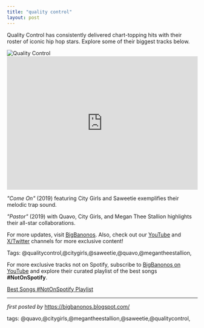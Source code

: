 ```yaml
---
title: "quality control"
layout: post
---
```


<!-- Introductory Text -->
<p >Quality Control has consistently delivered chart-topping hits with their roster of iconic hip hop stars. Explore some of their biggest tracks below.</p> <!-- Featured Image -->
<div > <img src="https://i.scdn.co/image/ab67616d0000b27314c7e5658e31620bd626c7ca" alt="Quality Control" />
</div> <!-- Spotify Playlist Embed -->
<div > <iframe src="https://open.spotify.com/embed/playlist/0UoYABOMi1TpGjgwVWBAuk?utm_source=generator" width="100%" height="352" frameBorder="0" allowfullscreen="" allow="autoplay; clipboard-write; encrypted-media; fullscreen; picture-in-picture" loading="lazy"></iframe>
</div> <!-- Song Information -->
<div > <p><em>"Come On"</em> (2019) featuring City Girls and Saweetie exemplifies their melodic trap sound.</p> <p><em>"Pastor"</em> (2019) with Quavo, City Girls, and Megan Thee Stallion highlights their all-star collaborations.</p>
</div> <!-- Footer Links -->
<div > <p>For more updates, visit <a href="https://bigbanonos.blogspot.com/" target="_blank">BigBanonos</a>. Also, check out our <a href="https://www.youtube.com/@BigBanonos" target="_blank">YouTube</a> and <a href="https://x.com/bigbanonos" target="_blank">X/Twitter</a> channels for more exclusive content!</p>
</div> <!-- Tags -->
<p >Tags: @qualitycontrol,@citygirls,@saweetie,@quavo,@megantheestallion,</p>


<!--Subscribe and Playlist Links-->
<div>
    <p>For more exclusive tracks not on Spotify, subscribe to <a href="https://www.youtube.com/@BigBanonos" target="_blank">BigBanonos on YouTube</a> and explore their curated playlist of the best songs <strong>#NotOnSpotify</strong>.</p>
    <p><a href="https://www.youtube.com/playlist?list=PLtuNtuTatqI0kFahUCbtbfenC_ET5O_tr" target="_blank">Best Songs #NotOnSpotify Playlist<br /></a></p></div>

<hr />

<p><em>first posted by</em> <a href="https://bigbanonos.blogspot.com/" rel="noopener" target="_new">https://bigbanonos.blogspot.com/</a></p>

<p>tags: @quavo,@citygirls,@megantheestallion,@saweetie,@qualitycontrol,</p>

